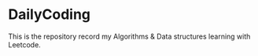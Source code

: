 # DailyCoding
This is the repository record my Algorithms &amp; Data structures learning with Leetcode.
